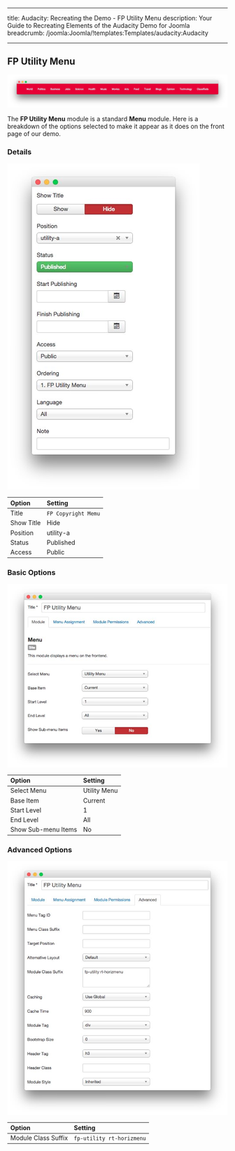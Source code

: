 
---
title: Audacity: Recreating the Demo - FP Utility Menu
description: Your Guide to Recreating Elements of the Audacity Demo for Joomla
breadcrumb: /joomla:Joomla/!templates:Templates/audacity:Audacity

---

FP Utility Menu
-----

![Menu](assets/demo_3.jpeg)

The **FP Utility Menu** module is a standard **Menu** module. Here is a breakdown of the options selected to make it appear as it does on the front page of our demo.

### Details

![Menu](assets/demo_3a.jpeg)

| Option      | Setting             |
| :---------- | :----------         |
| Title       | `FP Copyright Memu` |
| Show Title  | Hide                |
| Position    | utility-a           |
| Status      | Published           |
| Access      | Public              |

### Basic Options

![Menu](assets/demo_3b.jpeg)

| Option              | Setting      |
| :----------         | :----------  |
| Select Menu         | Utility Menu |
| Base Item           | Current      |
| Start Level         | 1            |
| End Level           | All          |
| Show Sub-menu Items | No           |

### Advanced Options

![Menu](assets/demo_3c.jpeg)

| Option              | Setting                   |
| :----------         | :----------               |
| Module Class Suffix | `fp-utility rt-horizmenu` |
